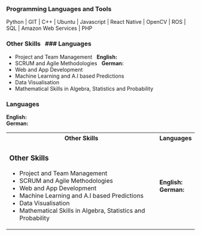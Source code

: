 ### Programming Languages and Tools

Python | GIT | C++ | Ubuntu | Javascript | React Native | OpenCV | ROS | SQL | Amazon Web Services | PHP 

### Other Skills                                                &nbsp; ### Languages
- Project and Team Management                                   &nbsp; **English:** &nbsp; <span class="icon-star-full"></span><span class="icon-star-full"></span><span class="icon-star-full"></span> <br>
- SCRUM and Agile Methodologies                                 &nbsp; **German:**  &nbsp;<span class="icon-star-full"></span><span class="icon-star-empty"></span><span class="icon-star-empty"></span>
- Web and App Development
- Machine Learning and A.I based Predictions
- Data Visualisation
- Mathematical Skills in Algebra, Statistics and Probability

### Languages 

<!-- **English:** &nbsp; :star::star::star: <br>
**German:**  &nbsp; :star: -->

**English:** &nbsp; <span class="icon-star-full"></span><span class="icon-star-full"></span><span class="icon-star-full"></span> <br>
**German:**  &nbsp;<span class="icon-star-full"></span><span class="icon-star-empty"></span><span class="icon-star-empty"></span>



<table>
<tr>
<th>
Other Skills
</th>
<th>
Languages
</th>
</tr>

<tr>
<td>

<h3> Other Skills </h3>
<ul>
    <li>Project and Team Management</li>
    <li>SCRUM and Agile Methodologies</li>
    <li>Web and App Development</li>
    <li>Machine Learning and A.I based Predictions</li>
    <li>Data Visualisation</li>
    <li>Mathematical Skills in Algebra, Statistics and Probability</li>
</ul>

</td>
<td>

<strong>English:</strong> &nbsp; <span class="icon-star-full"></span><span class="icon-star-full"></span><span class="icon-star-full"></span> <br>
<strong>German:</strong> &nbsp; <span class="icon-star-full"></span><span class="icon-star-full"></span><span class="icon-star-full"></span> 

</td>
</tr>
</table>